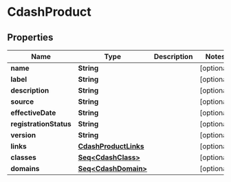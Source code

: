 

# CdashProduct


## Properties

Name | Type | Description | Notes
------------ | ------------- | ------------- | -------------
**name** | **String** |  |  [optional]
**label** | **String** |  |  [optional]
**description** | **String** |  |  [optional]
**source** | **String** |  |  [optional]
**effectiveDate** | **String** |  |  [optional]
**registrationStatus** | **String** |  |  [optional]
**version** | **String** |  |  [optional]
**links** | [**CdashProductLinks**](CdashProductLinks.md) |  |  [optional]
**classes** | [**Seq&lt;CdashClass&gt;**](CdashClass.md) |  |  [optional]
**domains** | [**Seq&lt;CdashDomain&gt;**](CdashDomain.md) |  |  [optional]



